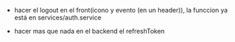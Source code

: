 * hacer el logout en el front(icono y evento (en un header)), la funccion ya está en services/auth.service

* hacer mas que nada en el backend el refreshToken